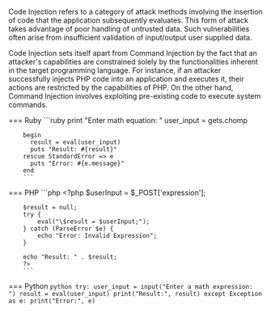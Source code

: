 Code Injection refers to a category of attack methods involving the insertion of code that the application subsequently evaluates. This form of attack takes advantage of poor handling of untrusted data. Such vulnerabilities often arise from insufficient validation of input/output user supplied data.

Code Injection sets itself apart from Command Injection by the fact that an attacker's capabilities are constrained solely by the functionalities inherent in the target programming language. For instance, if an attacker successfully injects PHP code into an application and executes it, their actions are restricted by the capabilities of PHP. On the other hand, Command Injection involves exploiting pre-existing code to execute system commands.


=== Ruby
        ```ruby
        print "Enter math equation: "
        user_input = gets.chomp
        
        begin
          result = eval(user_input)
          puts "Result: #{result}"
        rescue StandardError => e
          puts "Error: #{e.message}"
        end
        ```

=== PHP
        ```php
        <?php
        $userInput = $_POST['expression']; 
        
        $result = null;
        try {
            eval("\$result = $userInput;");
        } catch (ParseError $e) {
            echo "Error: Invalid Expression";
        }
        
        echo "Result: " . $result;
        ?>
        ```


=== Python
        ```python
        try:
            user_input = input("Enter a math expression: ")
            result = eval(user_input)
            print("Result:", result)
        except Exception as e:
            print("Error:", e)
        ```

